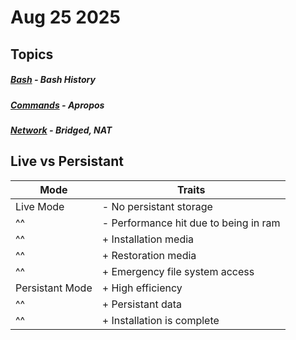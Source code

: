 # Aug 25 2025

## Topics
##### **[Bash](bash.md#bash-history)** - Bash History
##### **[Commands](commands.md#apropos)** - Apropos
##### **[Network](network.md#virtual-machine-adapters)** - Bridged, NAT

## Live vs Persistant

| Mode            | Traits                                |
| --------------- | ------                                |
| Live Mode       | - No persistant storage               |
| ^^              | - Performance hit due to being in ram |
| ^^              | + Installation media                  |
| ^^              | + Restoration media                   |
| ^^              | + Emergency file system access        |
| Persistant Mode | + High efficiency                     |
| ^^              | + Persistant data                     |
| ^^              | + Installation is complete            |

